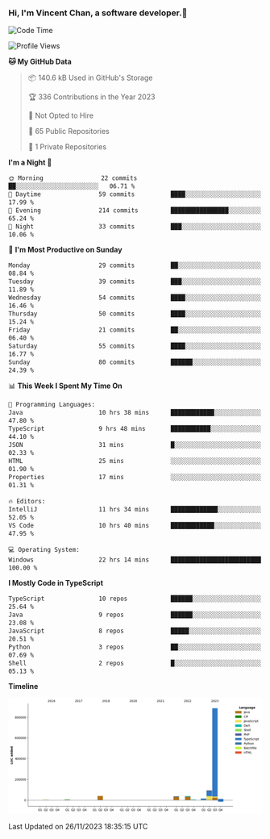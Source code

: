 ### Hi, I'm Vincent Chan, a software developer.👋

<!--
**hkvincent/hkvincent** is a ✨ _special_ ✨ repository because its `README.md` (this file) appears on your GitHub profile.

Here are some ideas to get you started:

- 🔭 I’m currently working on ...
- 🌱 I’m currently learning ...
- 👯 I’m looking to collaborate on ...
- 🤔 I’m looking for help with ...
- 💬 Ask me about ...
- 📫 How to reach me: ...
- 😄 Pronouns: ...
- ⚡ Fun fact: ...
-->
<!--START_SECTION:waka-->
![Code Time](http://img.shields.io/badge/Code%20Time-632%20hrs-blue)

![Profile Views](http://img.shields.io/badge/Profile%20Views-0-blue)

**🐱 My GitHub Data** 

> 📦 140.6 kB Used in GitHub's Storage 
 > 
> 🏆 336 Contributions in the Year 2023
 > 
> 🚫 Not Opted to Hire
 > 
> 📜 65 Public Repositories 
 > 
> 🔑 1 Private Repositories 
 > 
**I'm a Night 🦉** 

```text
🌞 Morning                22 commits          ██░░░░░░░░░░░░░░░░░░░░░░░   06.71 % 
🌆 Daytime                59 commits          ████░░░░░░░░░░░░░░░░░░░░░   17.99 % 
🌃 Evening                214 commits         ████████████████░░░░░░░░░   65.24 % 
🌙 Night                  33 commits          ███░░░░░░░░░░░░░░░░░░░░░░   10.06 % 
```
📅 **I'm Most Productive on Sunday** 

```text
Monday                   29 commits          ██░░░░░░░░░░░░░░░░░░░░░░░   08.84 % 
Tuesday                  39 commits          ███░░░░░░░░░░░░░░░░░░░░░░   11.89 % 
Wednesday                54 commits          ████░░░░░░░░░░░░░░░░░░░░░   16.46 % 
Thursday                 50 commits          ████░░░░░░░░░░░░░░░░░░░░░   15.24 % 
Friday                   21 commits          ██░░░░░░░░░░░░░░░░░░░░░░░   06.40 % 
Saturday                 55 commits          ████░░░░░░░░░░░░░░░░░░░░░   16.77 % 
Sunday                   80 commits          ██████░░░░░░░░░░░░░░░░░░░   24.39 % 
```


📊 **This Week I Spent My Time On** 

```text
💬 Programming Languages: 
Java                     10 hrs 38 mins      ████████████░░░░░░░░░░░░░   47.80 % 
TypeScript               9 hrs 48 mins       ███████████░░░░░░░░░░░░░░   44.10 % 
JSON                     31 mins             █░░░░░░░░░░░░░░░░░░░░░░░░   02.33 % 
HTML                     25 mins             ░░░░░░░░░░░░░░░░░░░░░░░░░   01.90 % 
Properties               17 mins             ░░░░░░░░░░░░░░░░░░░░░░░░░   01.31 % 

🔥 Editors: 
IntelliJ                 11 hrs 34 mins      █████████████░░░░░░░░░░░░   52.05 % 
VS Code                  10 hrs 40 mins      ████████████░░░░░░░░░░░░░   47.95 % 

💻 Operating System: 
Windows                  22 hrs 14 mins      █████████████████████████   100.00 % 
```

**I Mostly Code in TypeScript** 

```text
TypeScript               10 repos            ██████░░░░░░░░░░░░░░░░░░░   25.64 % 
Java                     9 repos             ██████░░░░░░░░░░░░░░░░░░░   23.08 % 
JavaScript               8 repos             █████░░░░░░░░░░░░░░░░░░░░   20.51 % 
Python                   3 repos             ██░░░░░░░░░░░░░░░░░░░░░░░   07.69 % 
Shell                    2 repos             █░░░░░░░░░░░░░░░░░░░░░░░░   05.13 % 
```



**Timeline**

![Lines of Code chart](https://raw.githubusercontent.com/hkvincent/hkvincent/main/assets/bar_graph.png)


 Last Updated on 26/11/2023 18:35:15 UTC
<!--END_SECTION:waka-->
